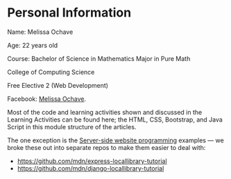 # Personal Information
Name: Melissa Ochave

Age: 22 years old

Course: Bachelor of Science in Mathematics Major in Pure Math

College of Computing Science

Free Elective 2 (Web Development)

Facebook:
[Melissa Ochave](https://web.facebook.com/meliszahhh/).

Most of the code and learning activities shown and discussed in the Learning Activities can be found here; the HTML, CSS, Bootstrap, and Java Script in this module structure of the articles.

The one exception is the [Server-side website programming](https://developer.mozilla.org/en-US/docs/Learn/Server-side) examples — we broke these out into separate repos to make them easier to deal with:

* https://github.com/mdn/express-locallibrary-tutorial
* https://github.com/mdn/django-locallibrary-tutorial
